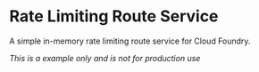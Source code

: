 # Rate Limiting Route Service

A simple in-memory rate limiting route service for Cloud Foundry.

*This is a example only and is not for production use*
